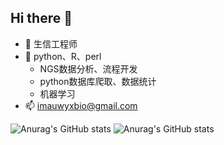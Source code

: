 ## Hi there 👋

<!--
**Bio-WYX/Bio-WYX** is a ✨ _special_ ✨ repository because its `README.md` (this file) appears on your GitHub profile.

Here are some ideas to get you started:
-->
- 🔭 生信工程师
- 🌱 python、R、perl
  - NGS数据分析、流程开发
  - python数据库爬取、数据统计
  - 机器学习
- 📫 imauwyxbio@gmail.com

![Anurag's GitHub stats](https://github-readme-stats.vercel.app/api?username=Bio-WYX&show_icons=true&theme=transparent)
![Anurag's GitHub stats](https://github-readme-stats.vercel.app/api?username=Bio-WYX&show_icons=true&theme=radical)
